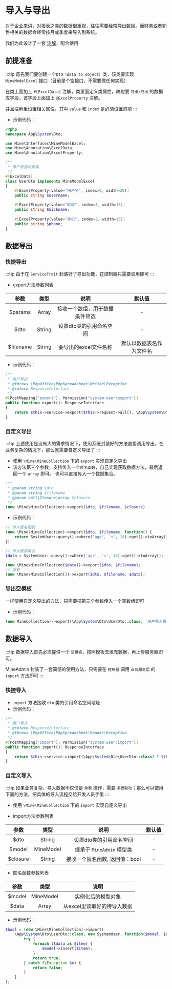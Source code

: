 # 导入与导出
对于企业来讲，对报表之类的数据很重视，往往需要经常导出数据。而财务或者销售相关的数据会经常按月或季度来导入到系统。

我们为此设计了一套 [注解](/further/backend/annotation.html#excel相关注解)，配合使用

## 前提准备
:::tip
首先我们要创建一个`DTO（data to object）`类，该类要实现 `MineModelExcel` 接口（目前是个空接口，不需要做任何实现）

在类上面加上 `#[ExcelData]` 注解，类里面定义类属性，映射要 `导出/导出` 的数据库字段，该字段上面加上 `@ExcelProperty` 注解。

并且注解里设置相关属性，其中 `value` 和 `index` 是必须设置的项
:::

- 示例代码：
```php
<?php
namespace App\System\Dto;

use Mine\Interfaces\MineModelExcel;
use Mine\Annotation\ExcelData;
use Mine\Annotation\ExcelProperty;

/**
 * 用户数据对象类
 */
#[ExcelData]
class UserDto implements MineModelExcel
{
    #[ExcelProperty(value="用户名", index=0, width=20)]
    public string $username;

    #[ExcelProperty(value="昵称", index=1, width=15)]
    public string $nickname;
    
    #[ExcelProperty(value="手机", index=2, width=15)]
    public string $phone;
}
```

## 数据导出
### 快捷导出
:::tip
由于在 `ServiceTrait` 封装好了导出功能，在控制器只需要调用即可
:::
- export方法参数列表

| 参数 | 类型 | 说明 | 默认值 |
|:---:|:---:|:---:|:---:|
| $params | Array | 接收一个数组，用于数据条件筛选| - |
| $dto | String | 设置dto类的引用命名空间| - |
| $filename | String | 要导出的excel文件名称 | 默认以数据表名作为文件名 |

- 示例代码：
```php
/**
 * 用户导出
 * @throws \PhpOffice\PhpSpreadsheet\Writer\Exception
 * @return ResponseInterface
 */
#[PostMapping("export"), Permission("system:user:export")]
public function export(): ResponseInterface
{
    return $this->service->export($this->request->all(), \App\System\Dto\UserDto::class, '用户列表');
}
```

### 自定义导出
:::tip
上述使用是没有大的需求情况下，使用系统封装好的方法直接调用导出，在业务复杂的情况下，那么就需要自定义导出了
:::

- 使用 `\Mine\MineCollection` 下的 `export` 实现自定义导出
- 该方法第三个参数，支持传入一个`匿名函数`，自己实现获取数据方法，最后返回一个 `array` 即可。 也可以直接传入一个数据集合。

```php
/**
 * @param string $dto
 * @param string $filename
 * @param null|Closure|array $closure
 */
(new \Mine\MineCollection)->export($dto, $filename, $closure)
```

- 示例代码：
```php
// 传入匿名函数
(new \Mine\MineCollection)->export($dto, $filename, function() {
    return SystemUser::query()->where('age', '<', 18)->get()->toArray();
})

// 传入数据集合
$data = SystemUser::query()->where('age', '<', 18)->get()->toArray();

(new \Mine\MineCollection($data))->export($dto, $filename);
// 或者
(new \Mine\MineCollection())->export($dto, $filename, $data);
```

### 导出空模板
一样使用自定义导出的方法，只需要把第三个参数传入一个空数组即可
- 示例代码：
```php
(new MineCollection)->export(\App\System\Dto\UserDto::class, '用户导入模板', []);
```

## 数据导入
:::tip
数据导入首先必须提供一个 `空模板`，按照模板去填充数据，再上传服务器即可。

MineAdmin 封装了一套简便的使用方法，只需要在 `控制器` 调用 `业务服务层` 的 `import` 方法即可
:::

### 快捷导入
- `import` 方法接收 `dto` 类的引用命名空间地址
- 示例代码：
```php
/**
 * 用户导入
 * @return ResponseInterface
 * @throws \PhpOffice\PhpSpreadsheet\Reader\Exception
 */
#[PostMapping("import"), Permission("system:user:import")]
public function import(): ResponseInterface
{
    return $this->service->import(\App\System\Dto\UserDto::class) ? $this->success() : $this->error();
}
```

### 自定义导入
:::tip
如果业务复杂，导入数据不仅仅是 `单表` 操作，需要 `多表联动`；那么可以使用下面的方法，把具体的导入流程交给开发人员手里
:::

- 使用 `\Mine\MineCollection` 下的 `import` 实现自定义导出

- import方法参数列表 

| 参数 | 类型 | 说明 | 默认值 |
|:---:|:---:|:---:|:---:|
| $dto | String | 设置dto类的引用命名空间 | - |
| $model | MineModel | 继承于 `MineAdmin` 模型类 | - |
| $closure | String | 接收一个匿名函数, 返回值：bool | - |

- 匿名函数参数列表

| 参数 | 类型 | 说明 |
|:---:|:---:|:---:|
| $model | MineModel | 实例化后的模型对象 |
| $data  | Array | 从excel里读取好的待导入数据 |

- 示例代码：
```php
$bool = (new \Mine\MineCollection)->import(
    \App\System\Dto\UserDto::class, new SystemUser, function($model, $data) {
        try {
            foreach ($data as $item) {
                $model->insert($item);
            }
            return true;
        } catch (\Exception $e) {
            return false;
        }
    }
);
```